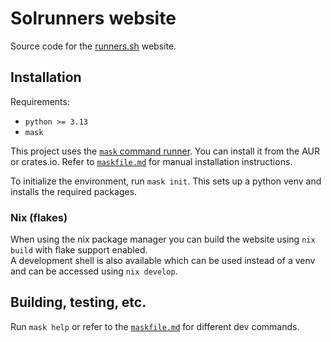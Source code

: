 # Solrunners website
Source code for the [runners.sh](https://runners.sh) website.

## Installation
Requirements:
- `python >= 3.13`
- `mask`

This project uses the [`mask` command runner](https://github.com/jacobdeichert/mask). You can install it from the AUR or crates.io. Refer to [`maskfile.md`](maskfile.md) for manual installation instructions.

To initialize the environment, run `mask init`. This sets up a python venv and installs the required packages.

### Nix (flakes)

When using the nix package manager you can build the website using `nix build` with flake support enabled.  
A development shell is also available which can be used instead of a venv and can be accessed using `nix develop`.

## Building, testing, etc.
Run `mask help` or refer to the [`maskfile.md`](maskfile.md) for different dev commands.
